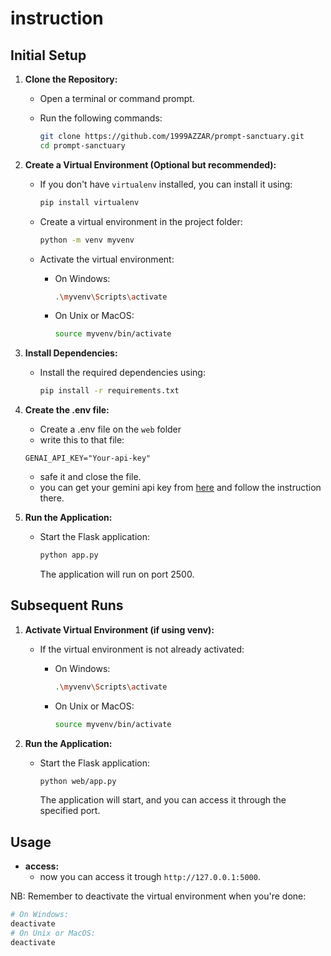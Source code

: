 # instruction

## Initial Setup

1. **Clone the Repository:**
   - Open a terminal or command prompt.
   - Run the following commands:

     ```bash
     git clone https://github.com/1999AZZAR/prompt-sanctuary.git
     cd prompt-sanctuary
     ```

2. **Create a Virtual Environment (Optional but recommended):**
   - If you don't have `virtualenv` installed, you can install it using:

     ```bash
     pip install virtualenv
     ```

   - Create a virtual environment in the project folder:

     ```bash
     python -m venv myvenv
     ```

   - Activate the virtual environment:
     - On Windows:

       ```bash
       .\myvenv\Scripts\activate
       ```

     - On Unix or MacOS:

       ```bash
       source myvenv/bin/activate
       ```

3. **Install Dependencies:**
   - Install the required dependencies using:

     ```bash
     pip install -r requirements.txt
     ```

4. **Create the .env file:**
    - Create a .env file on the `web` folder
    - write this to that file:

    ```text
    GENAI_API_KEY="Your-api-key"
    ```

    - safe it and close the file.
    - you can get your gemini api key from [here](https://makersuite.google.com/app/apikey) and follow the instruction there.

5. **Run the Application:**
   - Start the Flask application:

     ```bash
     python app.py
     ```

     The application will run on port 2500.

## Subsequent Runs

1. **Activate Virtual Environment (if using venv):**
   - If the virtual environment is not already activated:
     - On Windows:

       ```bash
       .\myvenv\Scripts\activate
       ```

     - On Unix or MacOS:

       ```bash
       source myvenv/bin/activate
       ```

2. **Run the Application:**
   - Start the Flask application:

     ```bash
     python web/app.py
     ```

     The application will start, and you can access it through the specified port.

## Usage

- **access:**
  - now you can access it trough `http://127.0.0.1:5000`.

NB: Remember to deactivate the virtual environment when you're done:

```bash
# On Windows:
deactivate
# On Unix or MacOS:
deactivate
```

